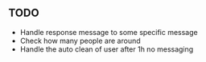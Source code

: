 ## TODO

- Handle response message to some specific message
- Check how many people are around
- Handle the auto clean of user after 1h no messaging
